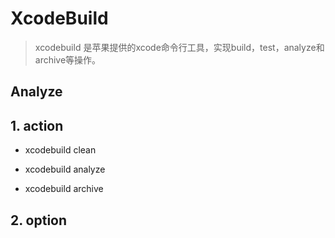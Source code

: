 # XcodeBuild

> xcodebuild 是苹果提供的xcode命令行工具，实现build，test，analyze和archive等操作。


## Analyze 


## 1. action

- xcodebuild clean

- xcodebuild analyze

- xcodebuild archive 

## 2. option